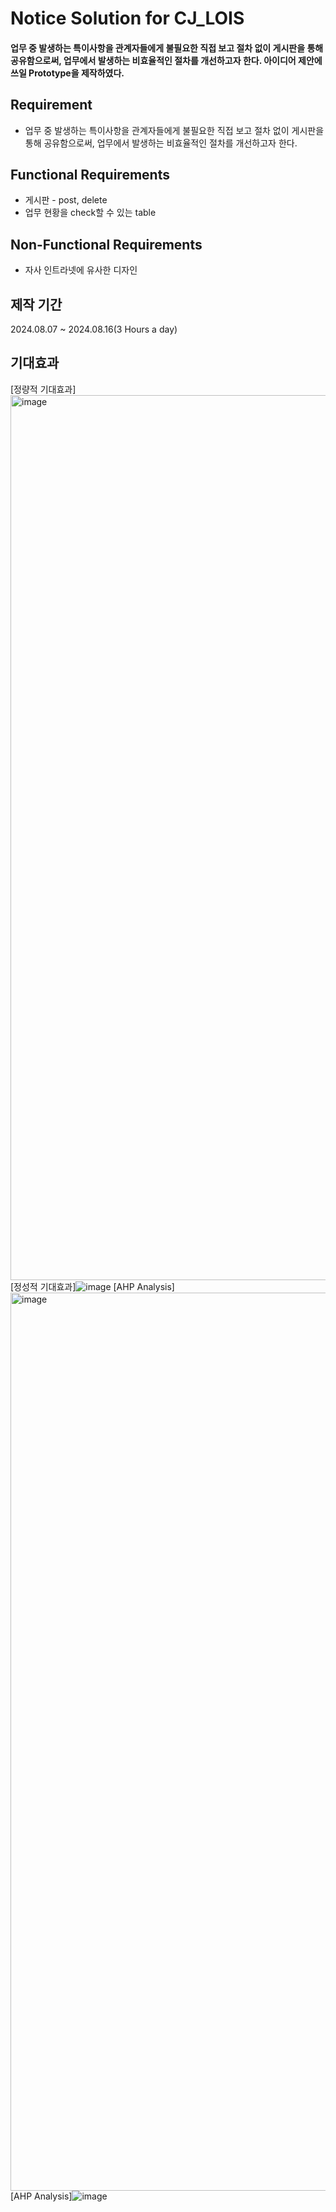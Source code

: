 # Notice Solution for CJ_LOIS
#### 업무 중 발생하는 특이사항을 관계자들에게 불필요한 직접 보고 절차 없이 게시판을 통해 공유함으로써, 업무에서 발생하는 비효율적인 절차를 개선하고자 한다. 아이디어 제안에 쓰일 Prototype을 제작하였다.

## Requirement
- 업무 중 발생하는 특이사항을 관계자들에게 불필요한 직접 보고 절차 없이 게시판을 통해 공유함으로써, 업무에서 발생하는 비효율적인 절차를 개선하고자 한다.
  
## Functional Requirements
- 게시판 - post, delete
- 업무 현황을 check할 수 있는 table

## Non-Functional Requirements
- 자사 인트라넷에 유사한 디자인

## 제작 기간
2024.08.07 ~ 2024.08.16(3 Hours a day)

## 기대효과
[정량적 기대효과]<img width="1416" alt="image" src="https://github.com/user-attachments/assets/2c2cd949-a5cd-4ea2-b91b-7555a7736051">
[정성적 기대효과]![image](https://github.com/user-attachments/assets/95e01966-29b3-4fff-ae44-ec5a88b396a1)
[AHP Analysis]<img width="1437" alt="image" src="https://github.com/user-attachments/assets/4bb27dc6-271d-4282-9af7-d8f5c6a1710c">
[AHP Analysis]![image](https://github.com/user-attachments/assets/97553f1a-c640-44bf-a0d0-46e32eed9fd7)



